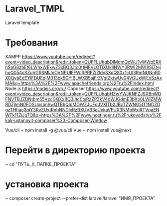 # Laravel_TMPL

 Laravel template

# Требования

  XAMPP
   <https://www.youtube.com/redirect?event=video_description&redir_token=QUFFLUhqbDlMdmQxWU1vWWpERXhSaG8zbEt6LWhxWEkwZ3xBQ3Jtc0ttMFVLOTlXUklINWY3RWI2MW1ISjZtejhoQ054cXZuVGRSMlJoOVNPUlFFWlRPRFZjZldvSXdQX0x1cUl3RmNUNnR0X0QybEdEYlFDUEdjM013bk5GYlBLWXB5ajFrZVgtZktwUy04VGUxWjExSzAxMA&q=https%3A%2F%2Fwww.apachefriends.org%2Fru%2Findex.html>
  Node.js
  <https://nodejs.org/ru/>
  Coposer
  <https://www.youtube.com/redirect?event=video_description&redir_token=QUFFLUhqbHZwYWJKNFZJSXBnWDFNVTBJZDNtbm55VzdGQXxBQ3Jtc0tsRzZPZkV4dWJGdmE3bXo0LWlZMWRDZjlmN0FOSUxsbnhwQTBhQlpMOWZJUFdJVXlTb2JBcTZWNG5tT1NOZDgzTHhac3piY3RvZUxtRnhNNDlxRzBXUVB3eUxkaVFUX3NMbWxiRTVpaENWTk11ZjJuTQ&q=https%3A%2F%2Fwww.hostinger.ru%2Frukovodstva%2Fkak-ustanovit-composer%23-Composer-Window>
  
  Vue/cli
   ~ npm install -g @vue/cli
  Vue
   ~ npm install vue@next

# Перейти в директорию проекта

 ~ cd "ПУТЬ_К_ПАПКЕ_ПРОЕКТА"

# установка проекта

~ composer create-project --prefer-dist laravel/laravel "ИМЯ_ПРОЕКТА"
